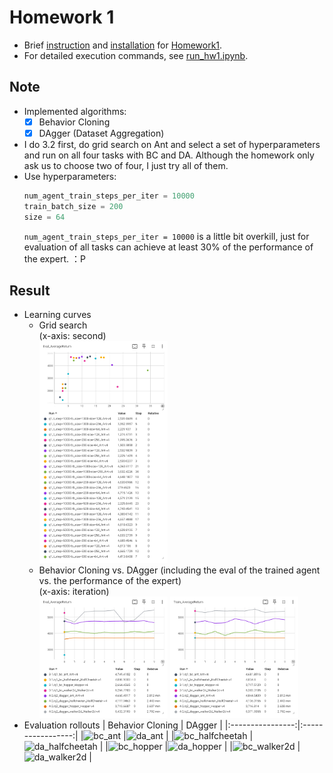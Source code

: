 # Homework 1
* Brief [instruction] and [installation] for [Homework1].
* For detailed execution commands, see [run_hw1.ipynb].

## Note
* Implemented algorithms:
  * [x] Behavior Cloning
  * [x] DAgger (Dataset Aggregation)
* I do 3.2 first, do grid search on Ant and select a set of hyperparameters and run on all four tasks with BC and DA. Although the homework       only ask us to choose two of four, I just try all of them.
* Use hyperparameters:
  ```python
  num_agent_train_steps_per_iter = 10000
  train_batch_size = 200
  size = 64
  ```
  `num_agent_train_steps_per_iter = 10000` is a little bit overkill, just for evaluation of all tasks can achieve at least 30% of the             performance of the expert. ：P

## Result
* Learning curves
  * Grid search  
    (x-axis: second)  
    <img src="results/grid search.png" width="45%" />
  * Behavior Cloning vs. DAgger (including the eval of the trained agent vs. the performance of the expert)  
    (x-axis: iteration)  
    <div>
     <img src="results/eval.png" width="45%" />
     <img src="results/train.png" width="45%" />
    </div>
* Evaluation rollouts
  | Behavior Cloning | DAgger            |
  |:----------------:|:-----------------:|
  |![bc_ant]         |![da_ant]          |
  |![bc_halfcheetah] |![da_halfcheetah]  |
  |![bc_hopper]      |![da_hopper]       |
  |![bc_walker2d]    |![da_walker2d]     |



[instruction]: instruction.md
[installation]: installation.md
[Homework1]: https://rail.eecs.berkeley.edu/deeprlcourse/deeprlcourse/static/homeworks/hw1.pdf
[run_hw1.ipynb]: cs285/scripts/run_hw1.ipynb
[bc_ant]: results/bc_ant.gif
[bc_halfcheetah]: results/bc_halfcheetah.gif
[bc_hopper]: results/bc_hopper.gif
[bc_walker2d]: results/bc_walker2d.gif
[da_ant]: results/da_ant.gif
[da_halfcheetah]: results/da_halfcheetah.gif
[da_hopper]: results/da_hopper.gif
[da_walker2d]: results/da_walker2d.gif
